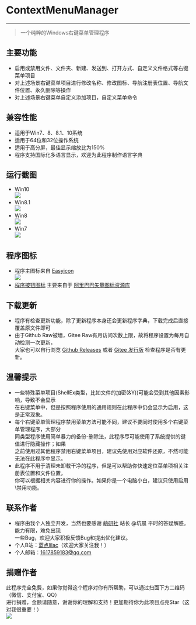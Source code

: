 # ContextMenuManager
------
> 一个纯粹的Windows右键菜单管理程序

## 主要功能
* 启用或禁用文件、文件夹、新建、发送到、打开方式、自定义文件格式等右键菜单项目
* 对上述场景右键菜单项目进行修改名称、修改图标、导航注册表位置、导航文件位置、永久删除等操作
* 对上述场景右键菜单自定义添加项目，自定义菜单命令

## 兼容性能
* 适用于Win7、8、8.1、10系统
* 适用于64位和32位操作系统
* 适用于高分屏，最佳显示缩放比为150%
* 程序支持国际化多语言显示，欢迎为此程序制作语言字典

## 运行截图
* Win10<br>![](https://gitee.com/BluePointLilac/ContextMenuManager/raw/master/Win10%20Screenshot.png)
* Win8.1<br>![](https://gitee.com/BluePointLilac/ContextMenuManager/raw/master/Win8.1%20Screenshot.png)
* Win8<br>![](https://gitee.com/BluePointLilac/ContextMenuManager/raw/master/Win8%20Screenshot.png)
* Win7<br>![](https://gitee.com/BluePointLilac/ContextMenuManager/raw/master/Win7%20Screenshot.png)

## 程序图标
* 程序主图标来自 [Easyicon][1]<br>![](https://gitee.com/BluePointLilac/ContextMenuManager/raw/master/ContextMenuManager/Properties/AppIcon.ico)
* [程序按钮图标][2] 主要来自于 [阿里巴巴矢量图标资源库][3]


## 下载更新
* 程序有检查更新功能，除了更新程序本身还会更新程序字典，下载完成后直接覆盖原文件即可
* 由于Github Raw被墙，Gitee Raw有月访问次数上限，故将程序设置为每月自动检测一次更新，<br>大家也可以自行浏览 [Github Releases][4] 或者 [Gitee 发行版][5] 检查程序是否有更新。

## 温馨提示
* 一些特殊菜单项目(ShellEx类型，比如文件的加密(&Y))可能会受到其他因素影响，导致不会显示<br>在右键菜单中，但是按照程序使用的通用规则在此程序中仍会显示为启用，这是正常现象。
* 每个右键菜单管理程序禁用菜单方法可能不同，建议不要同时使用多个右键菜单管理程序，大部分<br>同类型程序使用简单暴力的备份-删除法，此程序尽可能使用了系统提供的键值进行隐藏操作；如果<br>之前使用过其他程序禁用右键菜单项目，建议先使用对应软件还原，不然可能无法在此程序中显示。
* 此程序不用于清理未卸载干净的程序，但是可以帮助你快速定位菜单项相关注册表位置和文件位置，<br>你可以根据相关内容进行你的操作。如果你是一个电脑小白，建议只使用启用\禁用功能。

## 联系作者
* 程序由我个人独立开发，当然也要感谢 [萌研社][6] 站长 @坑晨 平时的答疑解惑。能力有限，难免出现<br>一些Bug，欢迎大家积极反馈Bug和提出优化建议。
* 个人B站：[蓝点lilac][7]（欢迎大家关注我！）
* 个人邮箱：1617859183@qq.com

## 捐赠作者
此程序完全免费，如果你觉得这个程序对你有所帮助，可以通过扫面下方二维码（微信、支付宝、QQ）<br>进行捐赠，金额请随意，谢谢你的理解和支持！更加期待你为此项目点亮Star（这对我很重要！）<br>![](https://gitee.com/BluePointLilac/ContextMenuManager/raw/master/ContextMenuManager/Properties/Resources/Images/Donate.png)

  [1]: https://www.easyicon.net/1208132-mouse_icon.html
  [2]: https://github.com/BluePointLilac/ContextMenuManager/tree/master/ContextMenuManager/Properties/Resources/Images
  [3]: https://www.iconfont.cn/
  [4]: https://github.com/BluePointLilac/ContextMenuManager/releases
  [5]: https://gitee.com/BluePointLilac/ContextMenuManager/releases
  [6]: http://www.pcmoe.net/
  [7]: https://space.bilibili.com/34492771